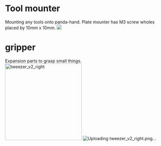 
# Tool mounter
Mounting any tools onto panda-hand.  Plate mounter has M3 screw wholes placed by 10mm x 10mm.
![](https://raw.githubusercontent.com/ykawamura96/franka_demos/mech/add_adapter_parts/franka_accessories/panda_wrist/hand_adapter.png)
# gripper
Expansion parts to grasp small things.
<img width="252" alt="tweezer_v2_right" src="https://user-images.githubusercontent.com/48650394/122322295-3781de00-cf60-11eb-926e-7aec0473b5ab.png">
![Uploading tweezer_v2_right.png…]()
